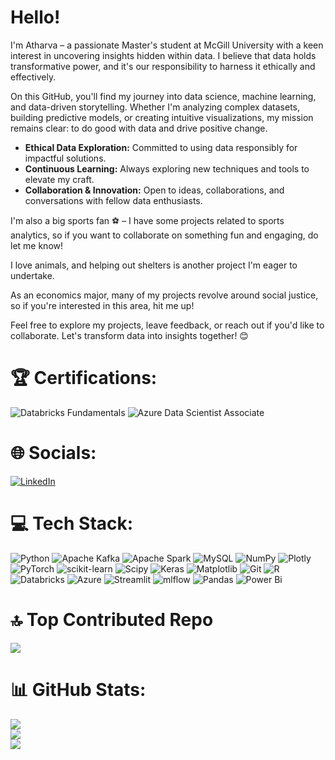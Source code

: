 # Hello!

I'm Atharva – a passionate Master's student at McGill University with a keen interest in uncovering insights hidden within data. I believe that data holds transformative power, and it's our responsibility to harness it ethically and effectively. <br/>

On this GitHub, you'll find my journey into data science, machine learning, and data-driven storytelling. Whether I'm analyzing complex datasets, building predictive models, or creating intuitive visualizations, my mission remains clear: to do good with data and drive positive change. <br/>

- **Ethical Data Exploration:** Committed to using data responsibly for impactful solutions.   
- **Continuous Learning:** Always exploring new techniques and tools to elevate my craft.   
- **Collaboration & Innovation:** Open to ideas, collaborations, and conversations with fellow data enthusiasts.   

I'm also a big sports fan ⚽ – I have some projects related to sports analytics, so if you want to collaborate on something fun and engaging, do let me know!  <br/>

I love animals, and helping out shelters is another project I'm eager to undertake. <br/>

As an economics major, many of my projects revolve around social justice, so if you're interested in this area, hit me up!  <br/>

Feel free to explore my projects, leave feedback, or reach out if you'd like to collaborate. Let's transform data into insights together! 😊

# 🏆 Certifications:
![Databricks Fundamentals](https://img.shields.io/badge/Databricks%20Fundamentals-FF3621?style=for-the-badge&logo=Databricks&logoColor=white) ![Azure Data Scientist Associate](https://img.shields.io/badge/DP--100-Azure%20Data%20Scientist-0078D4?style=for-the-badge&logo=microsoft&logoColor=white)

# 🌐 Socials:
[![LinkedIn](https://img.shields.io/badge/LinkedIn-%230077B5.svg?logo=linkedin&logoColor=white)](https://linkedin.com/in/atharvavyas01) 

# 💻 Tech Stack:
 ![Python](https://img.shields.io/badge/python-3670A0?style=for-the-badge&logo=python&logoColor=ffdd54) ![Apache Kafka](https://img.shields.io/badge/Apache%20Kafka-000?style=for-the-badge&logo=apachekafka) ![Apache Spark](https://img.shields.io/badge/Apache%20Spark-FDEE21?style=for-the-badge&logo=apachespark&logoColor=black) ![MySQL](https://img.shields.io/badge/mysql-4479A1.svg?style=for-the-badge&logo=mysql&logoColor=white) ![NumPy](https://img.shields.io/badge/numpy-%23013243.svg?style=for-the-badge&logo=numpy&logoColor=white) ![Plotly](https://img.shields.io/badge/Plotly-%233F4F75.svg?style=for-the-badge&logo=plotly&logoColor=white) ![PyTorch](https://img.shields.io/badge/PyTorch-%23EE4C2C.svg?style=for-the-badge&logo=PyTorch&logoColor=white) ![scikit-learn](https://img.shields.io/badge/scikit--learn-%23F7931E.svg?style=for-the-badge&logo=scikit-learn&logoColor=white) ![Scipy](https://img.shields.io/badge/SciPy-%230C55A5.svg?style=for-the-badge&logo=scipy&logoColor=%white) ![Keras](https://img.shields.io/badge/Keras-%23D00000.svg?style=for-the-badge&logo=Keras&logoColor=white) ![Matplotlib](https://img.shields.io/badge/Matplotlib-%23ffffff.svg?style=for-the-badge&logo=Matplotlib&logoColor=black) ![Git](https://img.shields.io/badge/git-%23F05033.svg?style=for-the-badge&logo=git&logoColor=white) ![R](https://img.shields.io/badge/r-%23276DC3.svg?style=for-the-badge&logo=r&logoColor=white) ![Databricks](https://img.shields.io/badge/Databricks-FF3621?style=for-the-badge&logo=Databricks&logoColor=white) ![Azure](https://img.shields.io/badge/azure-%230072C6.svg?style=for-the-badge&logo=microsoftazure&logoColor=white) ![Streamlit](https://img.shields.io/badge/Streamlit-%23FE4B4B.svg?style=for-the-badge&logo=streamlit&logoColor=white) ![mlflow](https://img.shields.io/badge/mlflow-%23d9ead3.svg?style=for-the-badge&logo=numpy&logoColor=blue) ![Pandas](https://img.shields.io/badge/pandas-%23150458.svg?style=for-the-badge&logo=pandas&logoColor=white) ![Power Bi](https://img.shields.io/badge/power_bi-F2C811?style=for-the-badge&logo=powerbi&logoColor=black)

# 🔝 Top Contributed Repo
![](https://github-contributor-stats.vercel.app/api?username=atharvavyas1&limit=5&theme=aura&combine_all_yearly_contributions=true)
 
# 📊 GitHub Stats:
![](https://github-readme-stats.vercel.app/api?username=atharvavyas1&theme=aura&hide_border=false&include_all_commits=false&count_private=false)<br/>
![](https://nirzak-streak-stats.vercel.app/?user=atharvavyas1&theme=aura&hide_border=false)<br/>
![](https://github-readme-stats.vercel.app/api/top-langs/?username=atharvavyas1&theme=aura&hide_border=false&include_all_commits=false&count_private=false&layout=compact)

